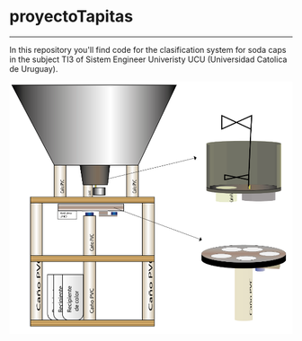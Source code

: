 # proyectoTapitas
----
In this repository you'll find code for the clasification system for soda caps in the subject TI3 of Sistem Engineer Univeristy UCU (Universidad Catolica de Uruguay).

![Texto alternativo](/assets/model.png)